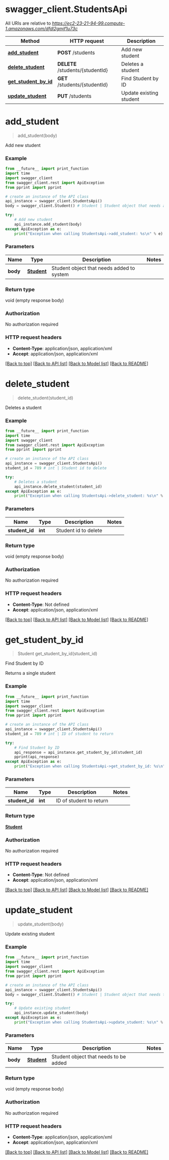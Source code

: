 # swagger_client.StudentsApi

All URIs are relative to *https://ec2-23-21-94-99.compute-1.amazonaws.com/dfdl2gmjf1u73c*

Method | HTTP request | Description
------------- | ------------- | -------------
[**add_student**](StudentsApi.md#add_student) | **POST** /students | Add new student
[**delete_student**](StudentsApi.md#delete_student) | **DELETE** /students/{studentId} | Deletes a student
[**get_student_by_id**](StudentsApi.md#get_student_by_id) | **GET** /students/{studentId} | Find Student by ID
[**update_student**](StudentsApi.md#update_student) | **PUT** /students | Update existing student


# **add_student**
> add_student(body)

Add new student

### Example
```python
from __future__ import print_function
import time
import swagger_client
from swagger_client.rest import ApiException
from pprint import pprint

# create an instance of the API class
api_instance = swagger_client.StudentsApi()
body = swagger_client.Student() # Student | Student object that needs added to system

try:
    # Add new student
    api_instance.add_student(body)
except ApiException as e:
    print("Exception when calling StudentsApi->add_student: %s\n" % e)
```

### Parameters

Name | Type | Description  | Notes
------------- | ------------- | ------------- | -------------
 **body** | [**Student**](Student.md)| Student object that needs added to system | 

### Return type

void (empty response body)

### Authorization

No authorization required

### HTTP request headers

 - **Content-Type**: application/json, application/xml
 - **Accept**: application/json, application/xml

[[Back to top]](#) [[Back to API list]](../README.md#documentation-for-api-endpoints) [[Back to Model list]](../README.md#documentation-for-models) [[Back to README]](../README.md)

# **delete_student**
> delete_student(student_id)

Deletes a student

### Example
```python
from __future__ import print_function
import time
import swagger_client
from swagger_client.rest import ApiException
from pprint import pprint

# create an instance of the API class
api_instance = swagger_client.StudentsApi()
student_id = 789 # int | Student id to delete

try:
    # Deletes a student
    api_instance.delete_student(student_id)
except ApiException as e:
    print("Exception when calling StudentsApi->delete_student: %s\n" % e)
```

### Parameters

Name | Type | Description  | Notes
------------- | ------------- | ------------- | -------------
 **student_id** | **int**| Student id to delete | 

### Return type

void (empty response body)

### Authorization

No authorization required

### HTTP request headers

 - **Content-Type**: Not defined
 - **Accept**: application/json, application/xml

[[Back to top]](#) [[Back to API list]](../README.md#documentation-for-api-endpoints) [[Back to Model list]](../README.md#documentation-for-models) [[Back to README]](../README.md)

# **get_student_by_id**
> Student get_student_by_id(student_id)

Find Student by ID

Returns a single student

### Example
```python
from __future__ import print_function
import time
import swagger_client
from swagger_client.rest import ApiException
from pprint import pprint

# create an instance of the API class
api_instance = swagger_client.StudentsApi()
student_id = 789 # int | ID of student to return

try:
    # Find Student by ID
    api_response = api_instance.get_student_by_id(student_id)
    pprint(api_response)
except ApiException as e:
    print("Exception when calling StudentsApi->get_student_by_id: %s\n" % e)
```

### Parameters

Name | Type | Description  | Notes
------------- | ------------- | ------------- | -------------
 **student_id** | **int**| ID of student to return | 

### Return type

[**Student**](Student.md)

### Authorization

No authorization required

### HTTP request headers

 - **Content-Type**: Not defined
 - **Accept**: application/json, application/xml

[[Back to top]](#) [[Back to API list]](../README.md#documentation-for-api-endpoints) [[Back to Model list]](../README.md#documentation-for-models) [[Back to README]](../README.md)

# **update_student**
> update_student(body)

Update existing student

### Example
```python
from __future__ import print_function
import time
import swagger_client
from swagger_client.rest import ApiException
from pprint import pprint

# create an instance of the API class
api_instance = swagger_client.StudentsApi()
body = swagger_client.Student() # Student | Student object that needs to be added

try:
    # Update existing student
    api_instance.update_student(body)
except ApiException as e:
    print("Exception when calling StudentsApi->update_student: %s\n" % e)
```

### Parameters

Name | Type | Description  | Notes
------------- | ------------- | ------------- | -------------
 **body** | [**Student**](Student.md)| Student object that needs to be added | 

### Return type

void (empty response body)

### Authorization

No authorization required

### HTTP request headers

 - **Content-Type**: application/json, application/xml
 - **Accept**: application/json, application/xml

[[Back to top]](#) [[Back to API list]](../README.md#documentation-for-api-endpoints) [[Back to Model list]](../README.md#documentation-for-models) [[Back to README]](../README.md)

